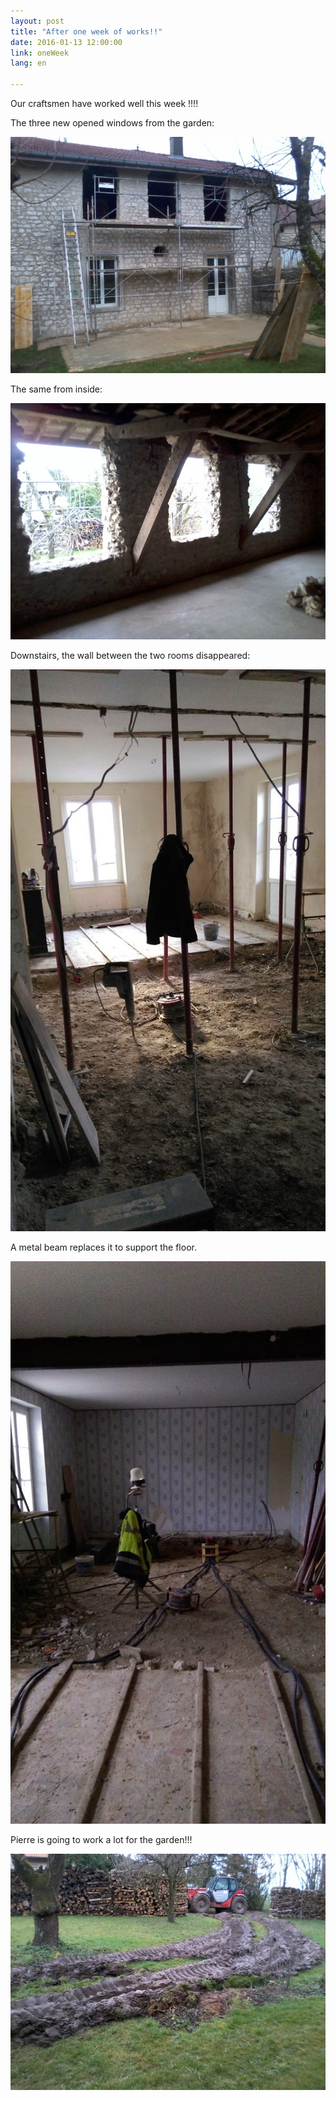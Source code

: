 ```yaml
---
layout: post
title: "After one week of works!!"
date: 2016-01-13 12:00:00
link: oneWeek
lang: en

---
```

Our craftsmen have worked well this week !!!!


The three new opened windows from the garden:

![](/images/fenetresOuvertes.jpg)

The same from inside:

![](/images/ouverturesInterieures.jpg)

Downstairs, the wall between the two rooms disappeared:

![](/images/sejourEtaye.jpg)

A metal beam replaces it to support the floor.

![](/images/sejourPoutre.jpg)

Pierre is going to work a lot for the garden!!!

![](/images/rouages.jpg)

